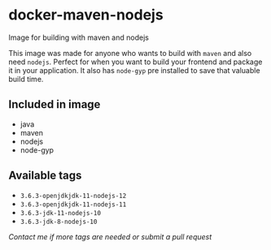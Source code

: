 # docker-maven-nodejs
Image for building with maven and nodejs

This image was made for anyone who wants to build with `maven` and also need `nodejs`. Perfect for when you want to build your frontend and package it in your application. It also has `node-gyp` pre installed to save that valuable build time.

## Included in image
- java
- maven
- nodejs
- node-gyp

## Available tags
- `3.6.3-openjdkjdk-11-nodejs-12`
- `3.6.3-openjdkjdk-11-nodejs-11`
- `3.6.3-jdk-11-nodejs-10`
- `3.6.3-jdk-8-nodejs-10`

*Contact me if more tags are needed or submit a pull request*
